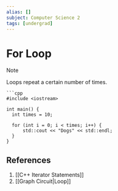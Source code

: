 ```yaml
---
alias: []
subject: Computer Science 2
tags: [undergrad]
---
```

# For Loop

> [!note]
> Loops repeat a certain number of times.

````ad-example
```cpp
#include <iostream>

int main() {
  int times = 10;

  for (int i = 0; i < times; i++) {
	  std::cout << "Dogs" << std::endl;
  }
}
````

## References
1. [[C++ Iterator Statements]]
2. [[Graph Circuit|Loop]]